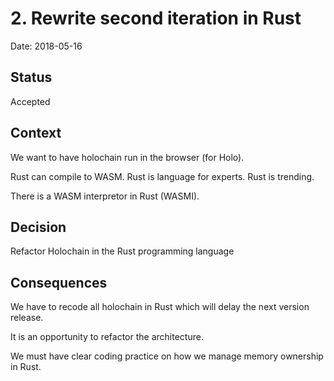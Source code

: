 # 2. Rewrite second iteration in Rust

Date: 2018-05-16

## Status

Accepted

## Context

We want to have holochain run in the browser (for Holo).

Rust can compile to WASM. Rust is language for experts. Rust is trending.

There is a WASM interpretor in Rust (WASMI).

## Decision

Refactor Holochain in the Rust programming language

## Consequences

We have to recode all holochain in Rust which will delay the next version release.

It is an opportunity to refactor the architecture.

We must have clear coding practice on how we manage memory ownership in Rust.
